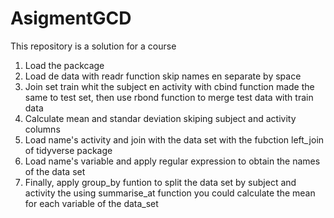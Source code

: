 # AsigmentGCD
This repository is a solution for a course


1. Load the packcage
2. Load de data with readr function skip names en separate by space
3. Join set train whit the subject en activity with cbind function made the same to test set, then use rbond function to merge test data with train data 
4. Calculate mean and standar deviation skiping subject and activity columns 
5. Load name's activity and join with the data set with the fubction left_join of tidyverse package 
6. Load name's variable and apply regular expression to obtain the names of the data set 
7. Finally, apply group_by funtion to split the data set by subject and activity the using summarise_at function you could calculate the mean for each variable of the data_set










